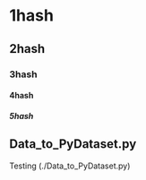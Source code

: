 # 1hash
## 2hash
### 3hash
#### 4hash
##### 5hash

## Data_to_PyDataset.py
Testing (./Data_to_PyDataset.py)